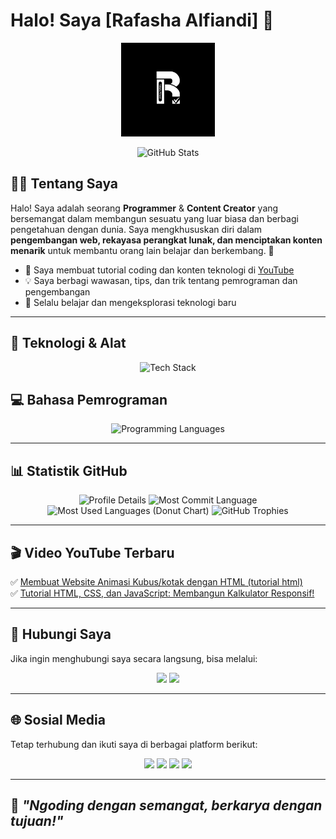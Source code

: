 # Halo! Saya [Rafasha Alfiandi] 🚀

<p align="center">
  <img src="Dokumen/logo.png" alt="Logo Saya" width="150"/>
</p>

<p align="center">
  <img src="https://github-readme-stats.vercel.app/api?username=Rfshacodeid&show_icons=true&theme=tokyonight" alt="GitHub Stats"/>
</p>

## 👨‍💻 Tentang Saya

Halo! Saya adalah seorang **Programmer** & **Content Creator** yang bersemangat dalam membangun sesuatu yang luar biasa dan berbagi pengetahuan dengan dunia. Saya mengkhususkan diri dalam **pengembangan web, rekayasa perangkat lunak, dan menciptakan konten menarik** untuk membantu orang lain belajar dan berkembang. 🌟

- 🎥 Saya membuat tutorial coding dan konten teknologi di [YouTube](https://youtube.com/Rafashaalfiandi)
- 💡 Saya berbagi wawasan, tips, dan trik tentang pemrograman dan pengembangan
- 🚀 Selalu belajar dan mengeksplorasi teknologi baru

---

## 🔧 Teknologi & Alat
<p align="center">
  <img src="https://skillicons.dev/icons?i=linux,windows,git,github,gitlab,aws,gcp,vercel,docker,vscode,jetbrains,jira,trello,notion" alt="Tech Stack"/>
</p>

## 💻 Bahasa Pemrograman
<p align="center">
  <img src="https://skillicons.dev/icons?i=python,html,css,js,bash,vbs,java,c,cpp,php" alt="Programming Languages"/>
</p>

---

## 📊 Statistik GitHub
<p align="center">
  <img src="https://github-profile-summary-cards.vercel.app/api/cards/profile-details?username=Rfshacodeid&theme=tokyonight" alt="Profile Details"/>
  <img src="https://github-profile-summary-cards.vercel.app/api/cards/most-commit-language?username=Rfshacodeid&theme=tokyonight" alt="Most Commit Language"/>
  <img src="https://github-readme-stats.vercel.app/api/top-langs/?username=Rfshacodeid&theme=tokyonight&layout=donut" alt="Most Used Languages (Donut Chart)"/>
  <img src="https://github-profile-trophy.vercel.app/?username=Rfshacodeid&theme=tokyonight&margin-w=10" alt="GitHub Trophies"/>
</p>

---

## 🎬 Video YouTube Terbaru
✅ [Membuat Website Animasi Kubus/kotak dengan HTML (tutorial html)](https://youtu.be/NJMbFQfho8o?si=O9A4hdjwdKsUrKjC)<br>
✅ [Tutorial HTML, CSS, dan JavaScript: Membangun Kalkulator Responsif!](https://youtu.be/NJMbFQfho8o?si=pZMHyWt-hOYidQo0)

---

## 📣 Hubungi Saya
Jika ingin menghubungi saya secara langsung, bisa melalui:

<p align="center">
  <a href="mailto:rfshacoderid@gmail.com"><img src="https://img.shields.io/badge/Email-D14836?style=for-the-badge&logo=gmail&logoColor=white"/></a>
  <a href="https://t.me/rfshacodeid"><img src="https://img.shields.io/badge/Telegram-26A5E4?style=for-the-badge&logo=telegram&logoColor=white"/></a>
</p>

---

## 🌐 Sosial Media
Tetap terhubung dan ikuti saya di berbagai platform berikut:

<p align="center">
  <a href="https://github.com/Rfshacodeid"><img src="https://img.shields.io/badge/GitHub-000?style=for-the-badge&logo=github"/></a>
  <a href="https://twitter.com/gadogado_inc"><img src="https://img.shields.io/badge/Twitter-1DA1F2?style=for-the-badge&logo=twitter&logoColor=white"/></a>
  <a href="https://instagram.com/rfashacode.id"><img src="https://img.shields.io/badge/Instagram-E4405F?style=for-the-badge&logo=instagram&logoColor=white"/></a>
  <a href="https://www.youtube.com/@Rafashaalfiandi"><img src="https://img.shields.io/badge/YouTube-FF0000?style=for-the-badge&logo=youtube&logoColor=white"/></a>
</p>

---

## 🚀 *"Ngoding dengan semangat, berkarya dengan tujuan!"*

